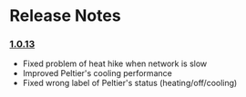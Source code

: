 # Release Notes

### <a name="1.0.13"></a> [1.0.13](#user-content-1.0.13) 
* Fixed problem of heat hike when network is slow
* Improved Peltier's cooling performance
* Fixed wrong label of Peltier's status (heating/off/cooling)
